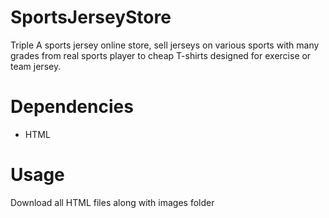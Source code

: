 # SportsJerseyStore
Triple A sports jersey online store, sell jerseys on various sports with many grades from real sports player to cheap T-shirts designed for exercise or team jersey.

# Dependencies
- HTML

# Usage
Download all HTML files along with images folder